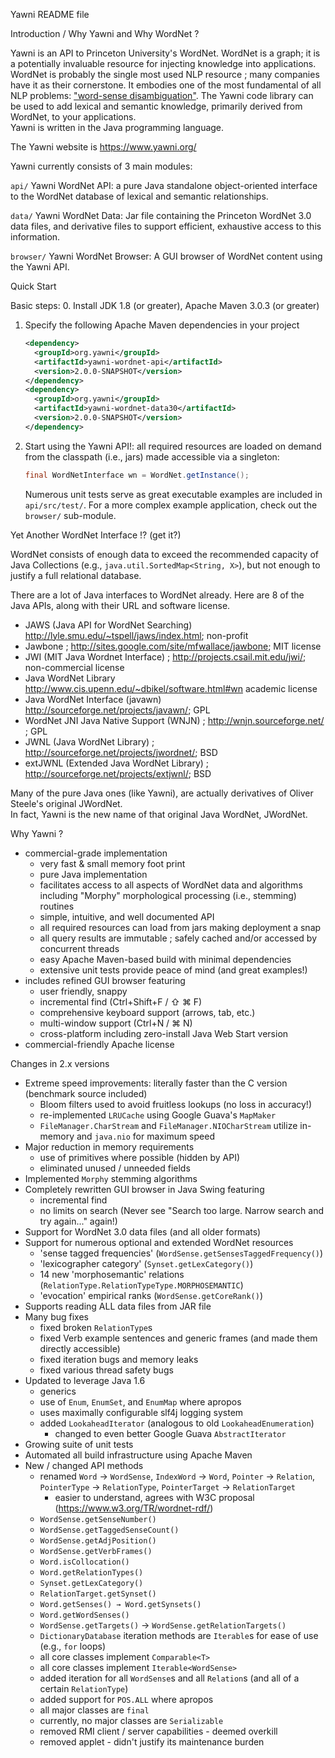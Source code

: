 Yawni README file

Introduction / Why Yawni and Why WordNet ?

Yawni is an API to Princeton University's WordNet.  WordNet is a graph; it is a potentially 
invaluable resource for injecting knowledge into applications.  WordNet is
probably the single most used NLP resource ; many companies have it as their
cornerstone.  It embodies one of the most fundamental of all NLP problems:
["word-sense disambiguation"](https://en.wikipedia.org/wiki/Word-sense_disambiguation).  The Yawni code library can be used to add lexical
and semantic knowledge, primarily derived from WordNet, to your applications.  
Yawni is written in the Java programming language.  

The Yawni website is <https://www.yawni.org/>

Yawni currently consists of 3 main modules:

`api/`
  Yawni WordNet API: a pure Java standalone object-oriented interface to the WordNet
  database of lexical and semantic relationships.

`data/`
  Yawni WordNet Data: Jar file containing the Princeton WordNet 3.0 data files, and derivative files to support efficient,
  exhaustive access to this information.

`browser/`
  Yawni WordNet Browser: A GUI browser of WordNet content using the Yawni API.

Quick Start

Basic steps:
0. Install JDK 1.8 (or greater), Apache Maven 3.0.3 (or greater)
1. Specify the following Apache Maven dependencies in your project
    
    ```xml
    <dependency>
      <groupId>org.yawni</groupId>
      <artifactId>yawni-wordnet-api</artifactId>
      <version>2.0.0-SNAPSHOT</version>
    </dependency>
    <dependency>
      <groupId>org.yawni</groupId>
      <artifactId>yawni-wordnet-data30</artifactId>
      <version>2.0.0-SNAPSHOT</version>
    </dependency>
    ```
    
2. Start using the Yawni API!: all required resources are loaded on demand
     from the classpath (i.e., jars) made accessible via a singleton:
     
    ```java
    final WordNetInterface wn = WordNet.getInstance();
    ```

   Numerous unit tests serve as great executable examples are included 
   in `api/src/test/`.  For a more complex example application, check 
   out the `browser/` sub-module.
     
Yet Another WordNet Interface !? (get it?)

WordNet consists of enough data to exceed the recommended capacity of Java Collections 
(e.g., `java.util.SortedMap<String, X>`), but not enough to justify a full relational database.

There are a lot of Java interfaces to WordNet already.
Here are 8 of the Java APIs, along with their URL and software license.
- JAWS (Java API for WordNet Searching) <http://lyle.smu.edu/~tspell/jaws/index.html>; non-profit
- Jawbone ; <http://sites.google.com/site/mfwallace/jawbone>; MIT license
- JWI (MIT Java Wordnet Interface) ; <http://projects.csail.mit.edu/jwi/>; non-commercial license
- Java WordNet Library <http://www.cis.upenn.edu/~dbikel/software.html#wn> academic license
- Java WordNet Interface (javawn) <http://sourceforge.net/projects/javawn/>; GPL
- WordNet JNI Java Native Support (WNJN) ; <http://wnjn.sourceforge.net/> ; GPL
- JWNL (Java WordNet Library) ; <http://sourceforge.net/projects/jwordnet/>; BSD
- extJWNL (Extended Java WordNet Library) ; <http://sourceforge.net/projects/extjwnl/>; BSD

Many of the pure Java ones (like Yawni), are actually derivatives of Oliver Steele's original JWordNet.  
In fact, Yawni is the new name of that original Java WordNet, JWordNet.

Why Yawni ?
- commercial-grade implementation
  - very fast & small memory foot print
  - pure Java implementation
  - facilitates access to all aspects of WordNet data and algorithms including "Morphy" morphological processing (i.e., stemming) routines
  - simple, intuitive, and well documented API
  - all required resources can load from jars making deployment a snap
  - all query results are immutable ; safely cached and/or accessed by concurrent threads
  - easy Apache Maven-based build with minimal dependencies
  - extensive unit tests provide peace of mind (and great examples!)
- includes refined GUI browser featuring
  - user friendly, snappy
  - incremental find (Ctrl+Shift+F / ⇧ ⌘ F)
  - comprehensive keyboard support (arrows, tab, etc.)
  - multi-window support (Ctrl+N / ⌘ N)
  - cross-platform including zero-install Java Web Start version
- commercial-friendly Apache license

Changes in 2.x versions

- Extreme speed improvements: literally faster than the C version (benchmark source included)
  - Bloom filters used to avoid fruitless lookups (no loss in accuracy!)
  - re-implemented `LRUCache` using Google Guava's `MapMaker`
  - `FileManager.CharStream` and `FileManager.NIOCharStream` utilize in-memory and `java.nio` for maximum speed
- Major reduction in memory requirements
  - use of primitives where possible (hidden by API)
  - eliminated unused / unneeded fields
- Implemented `Morphy` stemming algorithms
- Completely rewritten GUI browser in Java Swing featuring
  - incremental find
  - no limits on search (Never see "Search too large.  Narrow search and try again..." again!)
- Support for WordNet 3.0 data files (and all older formats)
- Support for numerous optional and extended WordNet resources
  - 'sense tagged frequencies' (`WordSense.getSensesTaggedFrequency()`)
  - 'lexicographer category' (`Synset.getLexCategory()`)
  - 14 new 'morphosemantic' relations (`RelationType.RelationTypeType.MORPHOSEMANTIC`)
  - 'evocation' empirical ranks (`WordSense.getCoreRank()`)
- Supports reading ALL data files from JAR file
- Many bug fixes
  - fixed broken `RelationType`s
  - fixed Verb example sentences and generic frames (and made them directly accessible)
  - fixed iteration bugs and memory leaks
  - fixed various thread safety bugs
- Updated to leverage Java 1.6
  - generics
  - use of `Enum`, `EnumSet`, and `EnumMap` where apropos
  - uses maximally configurable slf4j logging system
  - added `LookaheadIterator` (analogous to old `LookaheadEnumeration`)
    - changed to even better Google Guava `AbstractIterator`
- Growing suite of unit tests
- Automated all build infrastructure using Apache Maven
- New / changed API methods
  - renamed `Word` → `WordSense`, `IndexWord` → `Word`, `Pointer` → `Relation`, `PointerType` → `RelationType`, `PointerTarget` → `RelationTarget`
    - easier to understand, agrees with W3C proposal (<https://www.w3.org/TR/wordnet-rdf/>)
  - `WordSense.getSenseNumber()`
  - `WordSense.getTaggedSenseCount()`
  - `WordSense.getAdjPosition()`
  - `WordSense.getVerbFrames()`
  - `Word.isCollocation()`
  - `Word.getRelationTypes()`
  - `Synset.getLexCategory()`
  - `RelationTarget.getSynset()`
  - `Word.getSenses() → Word.getSynsets()`
  - `Word.getWordSenses()`
  - `WordSense.getTargets()` → `WordSense.getRelationTargets()`
  - `DictionaryDatabase` iteration methods are `Iterable`s for ease of use (e.g., `for` loops)
  - all core classes implement `Comparable<T>`
  - all core classes implement `Iterable<WordSense>`
  - added iteration for all `WordSense`s and all `Relation`s (and all of a certain `RelationType`)
  - added support for `POS.ALL` where apropos
  - all major classes are `final`
  - currently, no major classes are `Serializable`
  - removed RMI client / server capabilities - deemed overkill 
  - removed applet - didn't justify its maintenance burden

